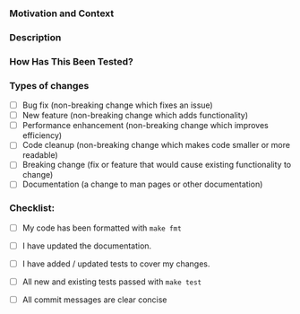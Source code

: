 <!--- Please fill out the following template, which will help other review your Pull Request. -->

<!--- This template is based on github.com/zfsonlinux/zfs -->

### Motivation and Context
<!--- Why is this change required? What problem does it solve? -->
<!--- If it fixes an open issue, please link to the issue here. -->

### Description
<!--- Describe your changes in detail -->

### How Has This Been Tested?
<!--- Please describe how you tested your changes. -->

### Types of changes
<!--- What types of changes does your code introduce? Put an `x` in all the boxes that apply: -->
- [ ] Bug fix (non-breaking change which fixes an issue)
- [ ] New feature (non-breaking change which adds functionality)
- [ ] Performance enhancement (non-breaking change which improves efficiency)
- [ ] Code cleanup (non-breaking change which makes code smaller or more readable)
- [ ] Breaking change (fix or feature that would cause existing functionality to change)
- [ ] Documentation (a change to man pages or other documentation)

### Checklist:
<!--- Go over all the following points, and put an `x` in all the boxes that apply. -->
- [ ] My code has been formatted with `make fmt` 
- [ ] I have updated the documentation.
- [ ] I have added / updated tests to cover my changes.
- [ ] All new and existing tests passed with `make test`
- [ ] All commit messages are clear concise


